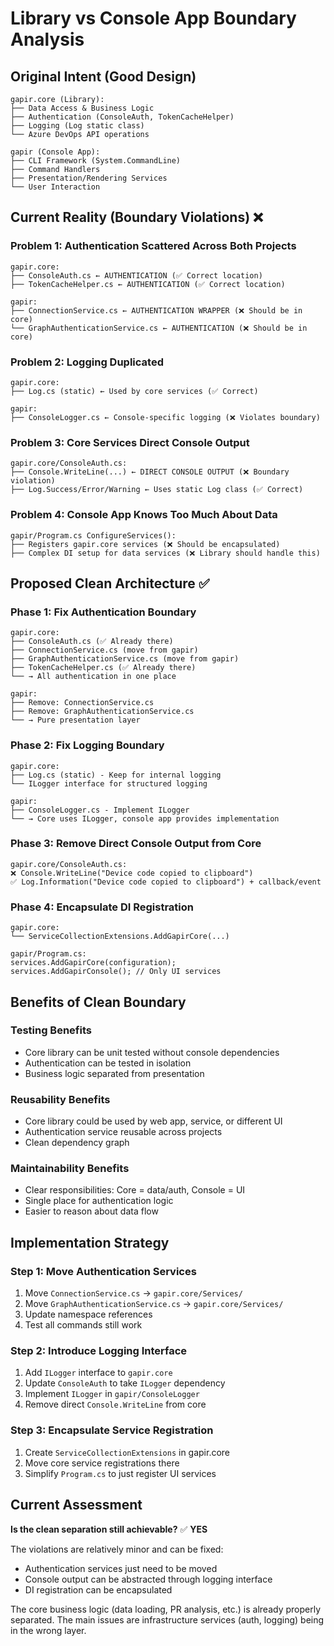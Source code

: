 # Library vs Console App Boundary Analysis

## Original Intent (Good Design)

```
gapir.core (Library):
├── Data Access & Business Logic
├── Authentication (ConsoleAuth, TokenCacheHelper) 
├── Logging (Log static class)
└── Azure DevOps API operations

gapir (Console App):
├── CLI Framework (System.CommandLine)
├── Command Handlers
├── Presentation/Rendering Services
└── User Interaction
```

## Current Reality (Boundary Violations) ❌

### **Problem 1: Authentication Scattered Across Both Projects**
```
gapir.core:
├── ConsoleAuth.cs ← AUTHENTICATION (✅ Correct location)
├── TokenCacheHelper.cs ← AUTHENTICATION (✅ Correct location)

gapir:  
├── ConnectionService.cs ← AUTHENTICATION WRAPPER (❌ Should be in core)
└── GraphAuthenticationService.cs ← AUTHENTICATION (❌ Should be in core)
```

### **Problem 2: Logging Duplicated**
```
gapir.core:
├── Log.cs (static) ← Used by core services (✅ Correct)

gapir:
├── ConsoleLogger.cs ← Console-specific logging (❌ Violates boundary)
```

### **Problem 3: Core Services Direct Console Output**
```
gapir.core/ConsoleAuth.cs:
├── Console.WriteLine(...) ← DIRECT CONSOLE OUTPUT (❌ Boundary violation)
├── Log.Success/Error/Warning ← Uses static Log class (✅ Correct)
```

### **Problem 4: Console App Knows Too Much About Data**
```
gapir/Program.cs ConfigureServices():
├── Registers gapir.core services (❌ Should be encapsulated)
├── Complex DI setup for data services (❌ Library should handle this)
```

## Proposed Clean Architecture ✅

### **Phase 1: Fix Authentication Boundary**
```
gapir.core:
├── ConsoleAuth.cs (✅ Already there)
├── ConnectionService.cs (move from gapir) 
├── GraphAuthenticationService.cs (move from gapir)
├── TokenCacheHelper.cs (✅ Already there)
└── → All authentication in one place

gapir:
├── Remove: ConnectionService.cs
├── Remove: GraphAuthenticationService.cs  
└── → Pure presentation layer
```

### **Phase 2: Fix Logging Boundary**
```
gapir.core:
├── Log.cs (static) - Keep for internal logging
└── ILogger interface for structured logging

gapir:
├── ConsoleLogger.cs - Implement ILogger
└── → Core uses ILogger, console app provides implementation
```

### **Phase 3: Remove Direct Console Output from Core**
```
gapir.core/ConsoleAuth.cs:
❌ Console.WriteLine("Device code copied to clipboard")
✅ Log.Information("Device code copied to clipboard") + callback/event
```

### **Phase 4: Encapsulate DI Registration**
```
gapir.core:
└── ServiceCollectionExtensions.AddGapirCore(...)

gapir/Program.cs:
services.AddGapirCore(configuration);
services.AddGapirConsole(); // Only UI services
```

## Benefits of Clean Boundary

### **Testing Benefits**
- Core library can be unit tested without console dependencies
- Authentication can be tested in isolation
- Business logic separated from presentation

### **Reusability Benefits**  
- Core library could be used by web app, service, or different UI
- Authentication service reusable across projects
- Clean dependency graph

### **Maintainability Benefits**
- Clear responsibilities: Core = data/auth, Console = UI
- Single place for authentication logic
- Easier to reason about data flow

## Implementation Strategy

### **Step 1: Move Authentication Services**
1. Move `ConnectionService.cs` → `gapir.core/Services/`
2. Move `GraphAuthenticationService.cs` → `gapir.core/Services/`  
3. Update namespace references
4. Test all commands still work

### **Step 2: Introduce Logging Interface**
1. Add `ILogger` interface to `gapir.core`
2. Update `ConsoleAuth` to take `ILogger` dependency
3. Implement `ILogger` in `gapir/ConsoleLogger`
4. Remove direct `Console.WriteLine` from core

### **Step 3: Encapsulate Service Registration**
1. Create `ServiceCollectionExtensions` in gapir.core
2. Move core service registrations there
3. Simplify `Program.cs` to just register UI services

## Current Assessment

**Is the clean separation still achievable?** ✅ **YES**

The violations are relatively minor and can be fixed:
- Authentication services just need to be moved
- Console output can be abstracted through logging interface  
- DI registration can be encapsulated

The core business logic (data loading, PR analysis, etc.) is already properly separated. The main issues are infrastructure services (auth, logging) being in the wrong layer.